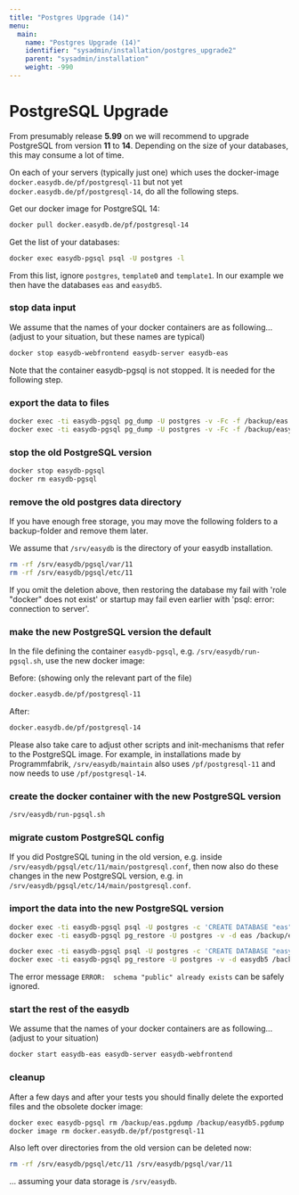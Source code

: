 ```yaml
---
title: "Postgres Upgrade (14)"
menu:
  main:
    name: "Postgres Upgrade (14)"
    identifier: "sysadmin/installation/postgres_upgrade2"
    parent: "sysadmin/installation"
    weight: -990
---
```


# PostgreSQL Upgrade

From presumably release **5.99** on we will recommend to upgrade PostgreSQL from version **11** to **14**. Depending on the size of your databases, this may consume a lot of time.

On each of your servers (typically just one) which uses the docker-image `docker.easydb.de/pf/postgresql-11` but not yet `docker.easydb.de/pf/postgresql-14`, do all the following steps.

Get our docker image for PostgreSQL 14:

```bash
docker pull docker.easydb.de/pf/postgresql-14
```

Get the list of your databases:

```bash
docker exec easydb-pgsql psql -U postgres -l
```

From this list, ignore `postgres`, `template0` and `template1`. In our example we then have the databases `eas` and `easydb5`.

### stop data input

We assume that the names of your docker containers are as following... (adjust to your situation, but these names are typical)

```bash
docker stop easydb-webfrontend easydb-server easydb-eas
```

Note that the container easydb-pgsql is not stopped. It is needed for the following step.

### export the data to files

```bash
docker exec -ti easydb-pgsql pg_dump -U postgres -v -Fc -f /backup/eas.pgdump eas
docker exec -ti easydb-pgsql pg_dump -U postgres -v -Fc -f /backup/easydb5.pgdump easydb5
```

### stop the old PostgreSQL version

```bash
docker stop easydb-pgsql
docker rm easydb-pgsql
```

### remove the old postgres data directory
If you have enough free storage, you may move the following folders to a backup-folder and remove them later.

We assume that `/srv/easydb` is the directory of your easydb installation.

```bash
rm -rf /srv/easydb/pgsql/var/11
rm -rf /srv/easydb/pgsql/etc/11
```
If you omit the deletion above, then restoring the database my fail with 'role "docker" does not exist' or startup may fail even earlier with 'psql: error: connection to server'.  


### make the new PostgreSQL version the default
In the file defining the container `easydb-pgsql`, e.g. `/srv/easydb/run-pgsql.sh`, use the new docker image:

Before: (showing only the relevant part of the file)

```bash
docker.easydb.de/pf/postgresql-11
```

After:

```bash
docker.easydb.de/pf/postgresql-14
```

Please also take care to adjust other scripts and init-mechanisms that refer to the PostgreSQL image. For example, in installations made by Programmfabrik, `/srv/easydb/maintain` also uses `/pf/postgresql-11` and now needs to use `/pf/postgresql-14`.

### create the docker container with the new PostgreSQL version

```bash
/srv/easydb/run-pgsql.sh
```

### migrate custom PostgreSQL config
If you did PostgreSQL tuning in the old version, e.g. inside `/srv/easydb/pgsql/etc/11/main/postgresql.conf`, then now also do these changes in the new PostgreSQL version, e.g. in `/srv/easydb/pgsql/etc/14/main/postgresql.conf`.

### import the data into the new PostgreSQL version

```bash
docker exec -ti easydb-pgsql psql -U postgres -c 'CREATE DATABASE "eas"'
docker exec -ti easydb-pgsql pg_restore -U postgres -v -d eas /backup/eas.pgdump

docker exec -ti easydb-pgsql psql -U postgres -c 'CREATE DATABASE "easydb5"'
docker exec -ti easydb-pgsql pg_restore -U postgres -v -d easydb5 /backup/easydb5.pgdump
```

The error message `ERROR:  schema "public" already exists` can be safely ignored.

### start the rest of the easydb

We assume that the names of your docker containers are as following... (adjust to your situation)

```bash
docker start easydb-eas easydb-server easydb-webfrontend
```

### cleanup
After a few days and after your tests you should finally delete the exported files and the obsolete docker image:

```bash
docker exec easydb-pgsql rm /backup/eas.pgdump /backup/easydb5.pgdump
docker image rm docker.easydb.de/pf/postgresql-11
```

Also left over directories from the old version can be deleted now:

```bash
rm -rf /srv/easydb/pgsql/etc/11 /srv/easydb/pgsql/var/11
```

... assuming your data storage is `/srv/easydb`.
